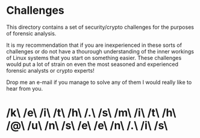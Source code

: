 # Challenges
This directory contains a set of security/crypto challenges for the purposes of forensic analysis.

It is my recommendation that if you are inexperienced in these sorts of challenges or do not have a thourough understanding of the inner workings of Linux systems that you start on something easier. These challenges would put a lot of strain on even the most seasoned and experienced forensic analysts or crypto experts! 

Drop me an e-mail if you manage to solve any of them I would really like to hear from you.

# /k\ /e\ /i\ /t\ /h\ /.\ /s\ /m\ /i\ /t\ /h\ /@\ /u\ /n\ /s\ /e\ /e\ /n\ /.\ /i\ /s\

